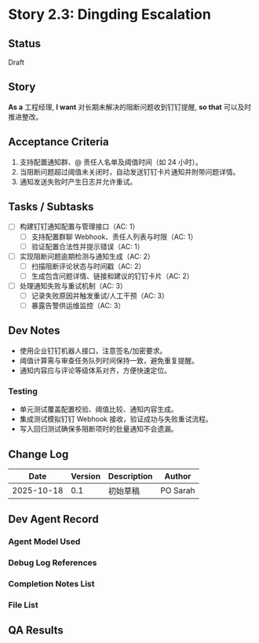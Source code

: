 # Story 2.3: Dingding Escalation

## Status
Draft

## Story
**As a** 工程经理,
**I want** 对长期未解决的阻断问题收到钉钉提醒,
**so that** 可以及时推进整改。

## Acceptance Criteria
1. 支持配置通知群、@ 责任人名单及阈值时间（如 24 小时）。
2. 当阻断问题超过阈值未关闭时，自动发送钉钉卡片通知并附带问题详情。
3. 通知发送失败时产生日志并允许重试。

## Tasks / Subtasks
- [ ] 构建钉钉通知配置与管理接口（AC: 1）
  - [ ] 支持配置群聊 Webhook、责任人列表与时限（AC: 1）
  - [ ] 验证配置合法性并提示错误（AC: 1）
- [ ] 实现阻断问题逾期检测与通知生成（AC: 2）
  - [ ] 扫描阻断评论状态与时间戳（AC: 2）
  - [ ] 生成包含问题详情、链接和建议的钉钉卡片（AC: 2）
- [ ] 处理通知失败与重试机制（AC: 3）
  - [ ] 记录失败原因并触发重试/人工干预（AC: 3）
  - [ ] 暴露告警供运维监控（AC: 3）

## Dev Notes
- 使用企业钉钉机器人接口，注意签名/加密要求。
- 阈值计算需与审查任务队列时间保持一致，避免重复提醒。
- 通知内容应与评论等级体系对齐，方便快速定位。

### Testing
- 单元测试覆盖配置校验、阈值比较、通知内容生成。
- 集成测试模拟钉钉 Webhook 接收，验证成功与失败重试流程。
- 写入回归测试确保多阻断项时的批量通知不会遗漏。

## Change Log
| Date | Version | Description | Author |
| --- | --- | --- | --- |
| 2025-10-18 | 0.1 | 初始草稿 | PO Sarah |

## Dev Agent Record

### Agent Model Used

### Debug Log References

### Completion Notes List

### File List

## QA Results

